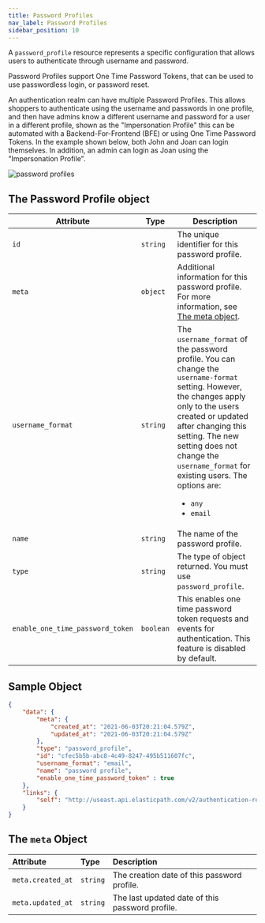 ```yaml
---
title: Password Profiles
nav_label: Password Profiles
sidebar_position: 10
---
```


A `password_profile` resource represents a specific configuration that allows users to authenticate through username and password.

Password Profiles support One Time Password Tokens, that can be used to use passwordless login, or password reset.

An authentication realm can have multiple Password Profiles. This allows shoppers to authenticate using the username and passwords in one profile, and then have admins know a different username and password for a user in a different profile, shown as the "Impersonation Profile" this can be automated with a Backend-For-Frontend (BFE) or using One Time Password Tokens. In the example shown below, both John and Joan can login themselves. In addition, an admin can login as Joan using the "Impersonation Profile".

![password profiles](/assets/password-profiles.png)


## The Password Profile object

| Attribute | Type    | Description                |
| ----------|---------|----------------------------|
| `id`      | `string` |  The unique identifier for this password profile. |
| `meta`    | `object` | Additional information for this password profile. For more information, see [The meta object](#the-meta-object). |
| `username_format` | `string` | The `username_format` of the password profile. You can change the `username-format` setting. However, the changes apply only to the users created or updated after changing this setting. The new setting does not change the `username_format` for existing users. The options are: <ul><li>`any`</li><li>`email`</li></ul>|
| `name` | `string` | The name of the password profile. |
| `type` | `string` | The type of object returned. You must use `password_profile`. |
| `enable_one_time_password_token` | `boolean` | This enables one time password token requests and events for authentication. This feature is disabled by default. |

## Sample Object

```json
{
    "data": {
        "meta": {
            "created_at": "2021-06-03T20:21:04.579Z",
            "updated_at": "2021-06-03T20:21:04.579Z"
        },
        "type": "password_profile",
        "id": "cfec5b5b-abc8-4c49-8247-495b511607fc",
        "username_format": "email",
        "name": "password profile",
        "enable_one_time_password_token" : true
    },
    "links": {
        "self": "http://useast.api.elasticpath.com/v2/authentication-realms/c624ab3d-44f0-49cc-bff7-446ff39a24f0/password-profiles/cfec5b5b-abc8-4c49-8247-495b511607fc"
    }
}
```

## The `meta` Object

| **Attribute** | **Type** | **Description** |
| :--- | :--- | :--- |
| `meta.created_at` | `string` | The creation date of this password profile. |
| `meta.updated_at` | `string` | The last updated date of this password profile. |
